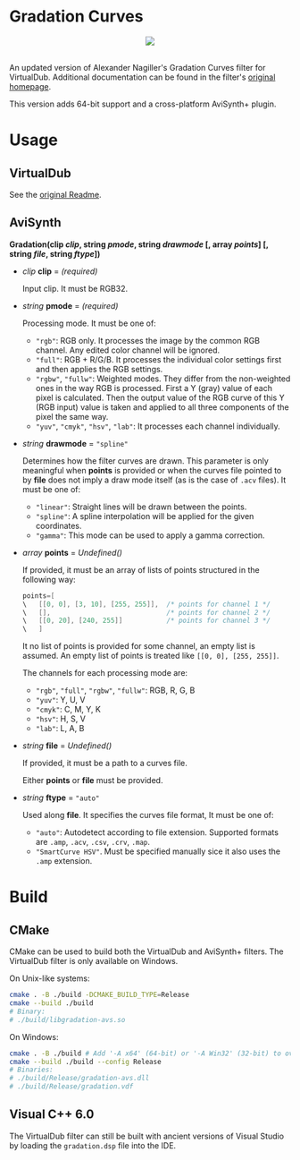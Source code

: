# Gradation Curves

<div align="center">
<img src="https://user-images.githubusercontent.com/20713561/152564351-a3e2e9c5-8b24-42b6-9034-e348f62292a2.png"/>
</div></br>

An updated version of Alexander Nagiller's Gradation Curves filter for VirtualDub. Additional documentation can be found in the filter's [original homepage](https://neosol.at/vdub/index.html).

This version adds 64-bit support and a cross-platform AviSynth+ plugin.

# Usage

## VirtualDub

See the [original Readme](https://neosol.at/vdub/readme.html).

## AviSynth

**Gradation(clip *clip*, string *pmode*, string *drawmode* [, array *points*] [, string *file*, string *ftype*])**

* *clip* **clip** = *(required)*

    Input clip. It must be RGB32.

* *string* **pmode** = *(required)*

    Processing mode. It must be one of:

    * `"rgb"`: RGB only. It processes the image by the common RGB channel. Any edited color channel will be ignored.
    * `"full"`: RGB + R/G/B. It processes the individual color settings first and then applies the RGB settings.
    * `"rgbw"`, `"fullw"`: Weighted modes. They differ from the non-weighted ones in the way RGB is processed. First a Y (gray) value of each pixel is calculated. Then the output value of the RGB curve of this Y (RGB input) value is taken and applied to all three components of the pixel the same way.
    * `"yuv"`, `"cmyk"`, `"hsv"`, `"lab"`: It processes each channel individually.

* *string* **drawmode** = `"spline"`

    Determines how the filter curves are drawn. This parameter is only meaningful when **points** is provided or when the curves file pointed to by **file** does not imply a draw mode itself (as is the case of `.acv` files). It must be one of:

    * `"linear"`: Straight lines will be drawn between the points.
    * `"spline"`: A spline interpolation will be applied for the given coordinates.
    * `"gamma"`: This mode can be used to apply a gamma correction.

* *array* **points** = *Undefined()*

    If provided, it must be an array of lists of points structured in the following way:

    ```c
    points=[
    \   [[0, 0], [3, 10], [255, 255]],  /* points for channel 1 */
    \   [],                             /* points for channel 2 */
    \   [[0, 20], [240, 255]]           /* points for channel 3 */
    \   ]
    ```

    It no list of points is provided for some channel, an empty list is assumed. An empty list of points is treated like `[[0, 0], [255, 255]]`.

    The channels for each processing mode are:

    * `"rgb"`, `"full"`, `"rgbw"`, `"fullw"`: RGB, R, G, B
    * `"yuv"`: Y, U, V
    * `"cmyk"`: C, M, Y, K
    * `"hsv"`: H, S, V
    * `"lab"`: L, A, B

* *string* **file** = *Undefined()*

    If provided, it must be a path to a curves file.

    Either **points** or **file** must be provided.
    
* *string* **ftype** = `"auto"`

    Used along **file**. It specifies the curves file format, It must be one of:

    * `"auto"`: Autodetect according to file extension. Supported formats are `.amp`, `.acv`, `.csv`, `.crv`, `.map`.
    * `"SmartCurve HSV"`. Must be specified manually sice it also uses the `.amp` extension.


# Build

## CMake

CMake can be used to build both the VirtualDub and AviSynth+ filters. The VirtualDub filter is only available on Windows.

On Unix-like systems:

```sh
cmake . -B ./build -DCMAKE_BUILD_TYPE=Release
cmake --build ./build
# Binary:
# ./build/libgradation-avs.so
```

On Windows:

```sh
cmake . -B ./build # Add '-A x64' (64-bit) or '-A Win32' (32-bit) to override the default architecture.
cmake --build ./build --config Release
# Binaries:
# ./build/Release/gradation-avs.dll
# ./build/Release/gradation.vdf
```

## Visual C++ 6.0

The VirtualDub filter can still be built with ancient versions of Visual Studio by loading the `gradation.dsp` file into the IDE.
